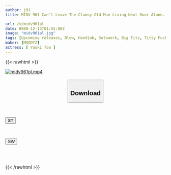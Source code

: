 ```yaml
---
author: j91
title: MIDV-961 Can't Leave The Clumsy Old Man Living Next Door Alone. With Mixed Feelings Of Sympathy And Love For The Useless Middle-aged Man Next Door, I Give Him Sex Service Every Day. A Big-breasted Angel Who Gives Him Sex Service By Jacking Him Off And Inserting Him In Every Day. A Tired Cock Is Revived 20 Times. Yuuki Toa

url: /v/midv961pl
date: 0000-12-13T01:55:00Z
image: "midv961pl.jpg"
tags: [Upcoming releases, Blow, Handjob, Solowork, Big Tits, Titty Fuck, Cowgirl	]
maker: [MOODYZ]
actress: [ Yuuki Toa ]
---
```



{{< rawhtml >}}

<div class="video" data-videoid="pending_link.html">
    <a href="javascript:;">
        <img src="/v/midv961pl/midv961pl.jpg" width="WIDTH" height="HEIGHT" alt="midv961pl.mp4" loading="lazy">
    </a>
</div>

<script type="text/javascript" src="https://j91.asia/asset/on-demand-pend.js"></script>

<br>
  <link rel="stylesheet" href="https://j91.asia/asset/bs5.css">
  
  <center>
  <button class="btn btn-primary" type="button" data-bs-toggle="collapse" data-bs-target=".multi-collapse" aria-expanded="false" aria-controls="multiCollapseExample1 multiCollapseExample2"><h2>Download</h2></button></center>
</p>
<div class="row">
  <div class="col">
    <div class="collapse multi-collapse" id="multiCollapseExample1">
      <div class="card card-body">
	      	      <br>
<div class="buttons">  
<p><a href="https://j91.asia/pending_link.html" target="_blank"><button class="btn-hover color-3"><i class="fa fa-download"></i> ST</button></a></p></div>
    </div>
  </div>
</div>
  <div class="col">
    <div class="collapse multi-collapse" id="multiCollapseExample2">
      <div class="card card-body">
	      <br>
<div class="buttons">
<p><a href="https://j91.asia/pending_link.html" target="_blank"><button class="btn-hover color-2"><i class="fa fa-download"></i> SW</button></a></p></div>
<br><br>
      </div>
    </div>
  </div>
</div>

{{< /rawhtml >}}